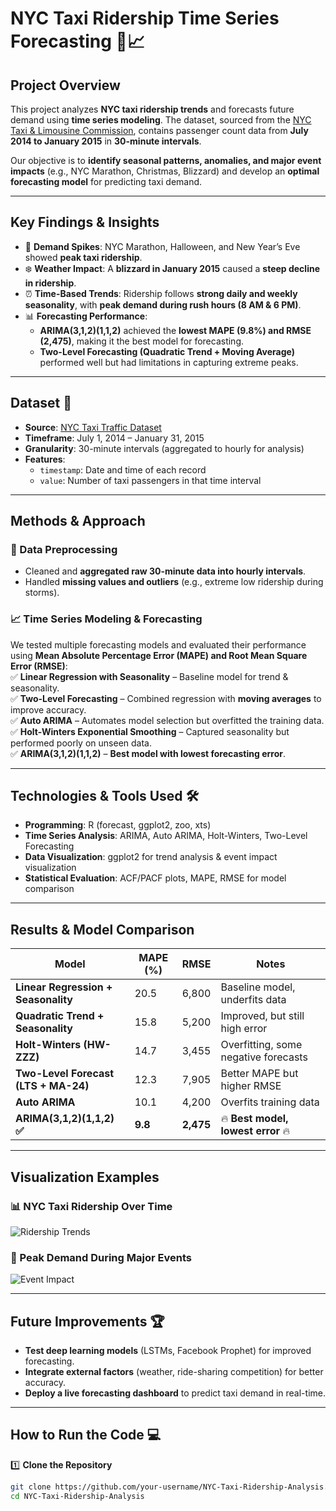 # NYC Taxi Ridership Time Series Forecasting 🚕📈  

## **Project Overview**  
This project analyzes **NYC taxi ridership trends** and forecasts future demand using **time series modeling**. The dataset, sourced from the [NYC Taxi & Limousine Commission](https://www.kaggle.com/datasets/julienjta/nyc-taxi-traffic), contains passenger count data from **July 2014 to January 2015** in **30-minute intervals**.  

Our objective is to **identify seasonal patterns, anomalies, and major event impacts** (e.g., NYC Marathon, Christmas, Blizzard) and develop an **optimal forecasting model** for predicting taxi demand.  

---

## **Key Findings & Insights**  
- 🚀 **Demand Spikes**: NYC Marathon, Halloween, and New Year’s Eve showed **peak taxi ridership**.  
- ❄️ **Weather Impact**: A **blizzard in January 2015** caused a **steep decline in ridership**.  
- ⏰ **Time-Based Trends**: Ridership follows **strong daily and weekly seasonality**, with **peak demand during rush hours (8 AM & 6 PM)**.  
- 📊 **Forecasting Performance**:  
  - **ARIMA(3,1,2)(1,1,2)** achieved the **lowest MAPE (9.8%) and RMSE (2,475)**, making it the best model for forecasting.  
  - **Two-Level Forecasting (Quadratic Trend + Moving Average)** performed well but had limitations in capturing extreme peaks.  

---

## **Dataset** 📂  
- **Source**: [NYC Taxi Traffic Dataset](https://www.kaggle.com/datasets/julienjta/nyc-taxi-traffic)  
- **Timeframe**: July 1, 2014 – January 31, 2015  
- **Granularity**: 30-minute intervals (aggregated to hourly for analysis)  
- **Features**:  
  - `timestamp`: Date and time of each record  
  - `value`: Number of taxi passengers in that time interval  

---

## **Methods & Approach**  
### **📌 Data Preprocessing**  
- Cleaned and **aggregated raw 30-minute data into hourly intervals**.  
- Handled **missing values and outliers** (e.g., extreme low ridership during storms).  

### **📈 Time Series Modeling & Forecasting**  
We tested multiple forecasting models and evaluated their performance using **Mean Absolute Percentage Error (MAPE) and Root Mean Square Error (RMSE)**:  
✅ **Linear Regression with Seasonality** – Baseline model for trend & seasonality.  
✅ **Two-Level Forecasting** – Combined regression with **moving averages** to improve accuracy.  
✅ **Auto ARIMA** – Automates model selection but overfitted the training data.  
✅ **Holt-Winters Exponential Smoothing** – Captured seasonality but performed poorly on unseen data.  
✅ **ARIMA(3,1,2)(1,1,2)** – **Best model with lowest forecasting error**.  

---

## **Technologies & Tools Used** 🛠️  
- **Programming**: R (forecast, ggplot2, zoo, xts)  
- **Time Series Analysis**: ARIMA, Auto ARIMA, Holt-Winters, Two-Level Forecasting  
- **Data Visualization**: ggplot2 for trend analysis & event impact visualization  
- **Statistical Evaluation**: ACF/PACF plots, MAPE, RMSE for model comparison  

---

## **Results & Model Comparison**  
| Model | MAPE (%) | RMSE | Notes |
|--------|--------|--------|--------------------------------------|
| **Linear Regression + Seasonality** | 20.5 | 6,800 | Baseline model, underfits data |
| **Quadratic Trend + Seasonality** | 15.8 | 5,200 | Improved, but still high error |
| **Holt-Winters (HW-ZZZ)** | 14.7 | 3,455 | Overfitting, some negative forecasts |
| **Two-Level Forecast (LTS + MA-24)** | 12.3 | 7,905 | Better MAPE but higher RMSE |
| **Auto ARIMA** | 10.1 | 4,200 | Overfits training data |
| **ARIMA(3,1,2)(1,1,2) ✅** | **9.8** | **2,475** | 🔥 **Best model, lowest error** 🔥 |

---
 
## Visualization Examples  
### 📊 NYC Taxi Ridership Over Time  
![Ridership Trends](plots/ridership_trends.png)  

### 🚀 Peak Demand During Major Events  
![Event Impact](plots/event_impact.png)  

---

## **Future Improvements** 🏆  
- **Test deep learning models** (LSTMs, Facebook Prophet) for improved forecasting.  
- **Integrate external factors** (weather, ride-sharing competition) for better accuracy.  
- **Deploy a live forecasting dashboard** to predict taxi demand in real-time.  

---

## **How to Run the Code** 💻  
1️⃣ **Clone the Repository**  
```bash
git clone https://github.com/your-username/NYC-Taxi-Ridership-Analysis.git
cd NYC-Taxi-Ridership-Analysis


